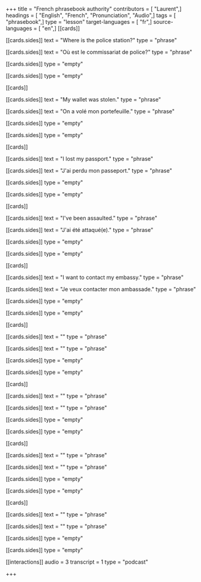 +++
title = "French phrasebook authority"
contributors = [ "Laurent",]
headings = [ "English", "French", "Pronunciation", "Audio",]
tags = [ "phrasebook",]
type = "lesson"
target-languages = [ "fr",]
source-languages = [ "en",]
[[cards]]

[[cards.sides]]
text = "Where is the police station?"
type = "phrase"

[[cards.sides]]
text = "Où est le commissariat de police?"
type = "phrase"

[[cards.sides]]
type = "empty"

[[cards.sides]]
type = "empty"

[[cards]]

[[cards.sides]]
text = "My wallet was stolen."
type = "phrase"

[[cards.sides]]
text = "On a volé mon portefeuille."
type = "phrase"

[[cards.sides]]
type = "empty"

[[cards.sides]]
type = "empty"

[[cards]]

[[cards.sides]]
text = "I lost my passport."
type = "phrase"

[[cards.sides]]
text = "J'ai perdu mon passeport."
type = "phrase"

[[cards.sides]]
type = "empty"

[[cards.sides]]
type = "empty"

[[cards]]

[[cards.sides]]
text = "I've been assaulted."
type = "phrase"

[[cards.sides]]
text = "J'ai été attaqué(e)."
type = "phrase"

[[cards.sides]]
type = "empty"

[[cards.sides]]
type = "empty"

[[cards]]

[[cards.sides]]
text = "I want to contact my embassy."
type = "phrase"

[[cards.sides]]
text = "Je veux contacter mon ambassade."
type = "phrase"

[[cards.sides]]
type = "empty"

[[cards.sides]]
type = "empty"

[[cards]]

[[cards.sides]]
text = ""
type = "phrase"

[[cards.sides]]
text = ""
type = "phrase"

[[cards.sides]]
type = "empty"

[[cards.sides]]
type = "empty"

[[cards]]

[[cards.sides]]
text = ""
type = "phrase"

[[cards.sides]]
text = ""
type = "phrase"

[[cards.sides]]
type = "empty"

[[cards.sides]]
type = "empty"

[[cards]]

[[cards.sides]]
text = ""
type = "phrase"

[[cards.sides]]
text = ""
type = "phrase"

[[cards.sides]]
type = "empty"

[[cards.sides]]
type = "empty"

[[cards]]

[[cards.sides]]
text = ""
type = "phrase"

[[cards.sides]]
text = ""
type = "phrase"

[[cards.sides]]
type = "empty"

[[cards.sides]]
type = "empty"

[[interactions]]
audio = 3
transcript = 1
type = "podcast"

+++
